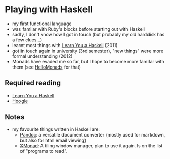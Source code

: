 # Playing with Haskell

* my first functional language
* was familar with Ruby's blocks before starting out with Haskell
* sadly, I don't know how I got in touch (but probably my old harddisk
  has a few clues...)
* learnt most things with [Learn You a Haskell][lyah] (2011)
* got in touch again in university (3rd semester), "new things" were
  more formal understanding (2012)
* Monads have evaded me so far, but I hope to become more familar with
  them (see [HelloMonads](./HelloMonads.hs) for that)

## Required reading

* [Learn You a Haskell][lyah]
* [Hoogle](http://haskell.org/hoogle)

## Notes

* my favourite things written in Haskell are:
    - [Pandoc](http://johnmacfarlane.net): a versatile document
      converter (mostly used for markdown, but also for html email
      viewing)
    - [XMonad](http://xmonad.org): A tiling window manager, plan to use
      it again. Is on the list of "programs to read".

[lyah]: http://learnyouahaskell.com
